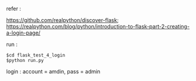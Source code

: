 
refer :  

https://github.com/realpython/discover-flask;
https://realpython.com/blog/python/introduction-to-flask-part-2-creating-a-login-page/
         
         
         
         
run :
```
$cd flask_test_4_login
$python run.py

```

login : account = amdin, pass = admin 
